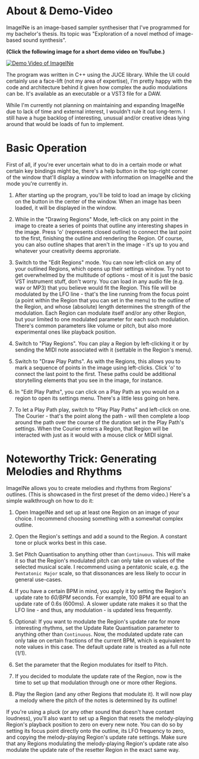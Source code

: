 # About & Demo-Video

ImageINe is an image-based sampler synthesiser that I've programmed for my bachelor's thesis. Its topic was "Exploration of a novel method of image-based sound synthesis".

**(Click the following image for a short demo video on YouTube.)**

[![Demo Video of ImageINe](https://img.youtube.com/vi/ux3Emu2UIlw/hqdefault.jpg)](https://www.youtube.com/embed/ux3Emu2UIlw)

The program was written in C++ using the JUCE library. While the UI could certainly use a face-lift (not my area of expertise), I'm pretty happy with the code and architecture behind it given how complex the audio modulations can be. It's available as an executable or a VST3 file for a DAW.

While I'm currently not planning on maintaining and expanding ImageINe due to lack of time and external interest, I wouldn't rule it out long-term. I still have a huge backlog of interesting, unusual and/or creative ideas lying around that would be loads of fun to implement.


# Basic Operation

First of all, if you're ever uncertain what to do in a certain mode or what certain key bindings might be, there's a help button in the top-right corner of the window that'll display a window with information on ImageINe and the mode you're currently in.

1) After starting up the program, you'll be told to load an image by clicking on the button in the center of the window. When an image has been loaded, it will be displayed in the window.

2) While in the "Drawing Regions" Mode, left-click on any point in the image to create a series of points that outline any interesting shapes in the image. Press 'o' (represents closed outline) to connect the last point to the first, finishing the outline and rendering the Region. Of course, you can also outline shapes that aren't in the image - it's up to you and whatever your creativity deems approriate.

3) Switch to the "Edit Regions" mode. You can now left-click on any of your outlined Regions, which opens up their settings window. Try not to get overwhelmed by the multitude of options - most of it is just the basic VST instrument stuff, don't worry. You can load in any audio file (e.g. wav or MP3) that you believe would fit the Region. This file will be modulated by the LFO line - that's the line running from the focus point (a point within the Region that you can set in the menu) to the outline of the Region, and whose (absolute) length determines the strength of the modulation. Each Region can modulate itself and/or any other Region, but your limited to one modulated parameter for each such modulation. There's common parameters like volume or pitch, but also more experimental ones like playback position.

4) Switch to "Play Regions". You can play a Region by left-clicking it or by sending the MIDI note associated with it (settable in the Region's menu).

5) Switch to "Draw Play Paths". As with the Regions, this allows you to mark a sequence of points in the image using left-clicks. Click 'o' to connect the last point to the first. These paths could be additional storytelling elements that you see in the image, for instance.

6) In "Edit Play Paths", you can click on a Play Path as you would on a region to open its settings menu. There's a little less going on here.

7) To let a Play Path play, switch to "Play Play Paths" and left-click on one. The Courier - that's the point along the path - will then complete a loop around the path over the course of the duration set in the Play Path's settings. When the Courier enters a Region, that Region will be interacted with just as it would with a mouse click or MIDI signal.


# Noteworthy Trick: Generating Melodies and Rhythms

ImageINe allows you to create melodies and rhythms from Regions' outlines. (This is showcased in the first preset of the demo video.) Here's a simple walkthrough on how to do it:

1) Open ImageINe and set up at least one Region on an image of your choice. I recommend choosing something with a somewhat complex outline.

2) Open the Region's settings and add a sound to the Region. A constant tone or pluck works best in this case.

3) Set Pitch Quantisation to anything other than `Continuous`. This will make it so that the Region's modulated pitch can only take on values of the selected musical scale. I recommend using a pentatonic scale, e.g. the `Pentatonic Major` scale, so that dissonances are less likely to occur in general use-cases.

4) If you have a certain BPM in mind, you apply it by setting the Region's update rate to _60/BPM_ seconds. For example, 100 BPM are equal to an update rate of 0.6s (600ms). A slower update rate makes it so that the LFO line - and thus, any modulation - is updated less frequently.

5) Optional: If you want to modulate the Region's update rate for more interesting rhythms, set the Update Rate Quantisation parameter to anything other than `Continuous`. Now, the modulated update rate can only take on certain fractions of the current BPM, which is equivalent to note values in this case. The default update rate is treated as a full note (1/1).

6) Set the parameter that the Region modulates for itself to Pitch.

7) If you decided to modulate the update rate of the Region, now is the time to set up that modulation through one or more other Regions.

8) Play the Region (and any other Regions that modulate it). It will now play a melody where the pitch of the notes is determined by its outline!

If you're using a pluck (or any other sound that doesn't have contant loudness), you'll also want to set up a Region that resets the melody-playing Region's playback position to zero on every new note. You can do so by setting its focus point directly onto the outline, its LFO frequency to zero, and copying the melody-playing Region's update rate settings. Make sure that any Regions modulating the melody-playing Region's update rate also modulate the update rate of the resetter Region in the exact same way.
